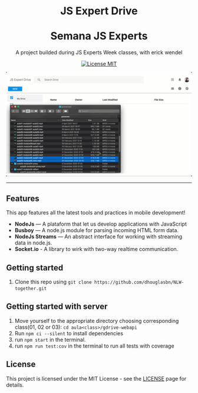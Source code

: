<h1 align="center">
<br>
  JS Expert Drive
<br>
<br>
Semana JS Experts
</h1>

<p align="center">A project builded during JS Experts Week classes, with erick wendel</p>

<p align="center">
  <a href="https://opensource.org/licenses/MIT">
    <img src="https://img.shields.io/badge/License-MIT-blue.svg" alt="License MIT">
  </a>
</p>

<div align="center">
  <img src="./demo.gif" alt="site example" />
</div>

<hr />

## Features

This app features all the latest tools and practices in mobile development!

- **NodeJs** — A plataform that let us develop applications with JavaScript
- **Busboy** — A node.js module for parsing incoming HTML form data.
- **NodeJs Streams** — An abstract interface for working with streaming data in node.js.
- **Socket.io** - A library to wirk with two-way realtime communication.


## Getting started

1. Clone this repo using `git clone https://github.com/dhouglasbn/NLW-together.git`

## Getting started with server

1. Move yourself to the appropriate directory choosing corresponding class(01, 02 or 03): `cd aula<class>/gdrive-webapi`<br />
2. Run `npm ci --silent` to install dependencies<br />
3. run `npm start` in the terminal.
4. run `npm run test:cov` in the terminal to run all tests with coverage

## License

This project is licensed under the MIT License - see the [LICENSE](https://opensource.org/licenses/MIT) page for details.
